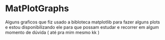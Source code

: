 # MatPlotGraphs
 Alguns graficos que fiz usado a bibloteca matplotlib para fazer alguns plots e estou disponibilizando ele para que possam estudar e recorrer em algum momento de dúvida ( até pra mim mesmo kk )
